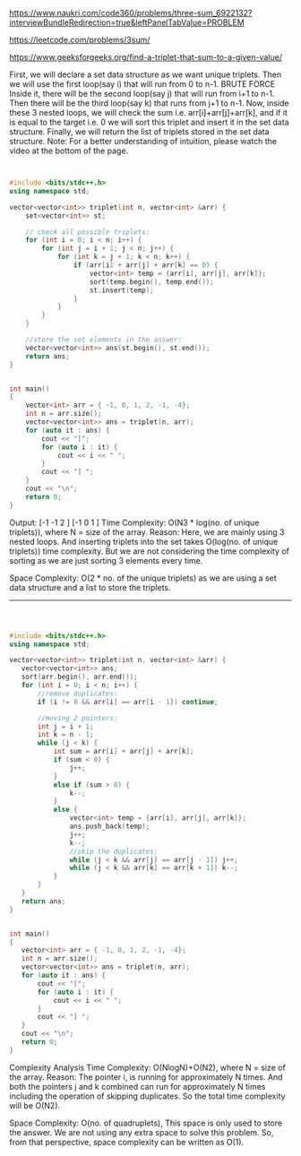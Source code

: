 https://www.naukri.com/code360/problems/three-sum_6922132?interviewBundleRedirection=true&leftPanelTabValue=PROBLEM

https://leetcode.com/problems/3sum/

 https://www.geeksforgeeks.org/find-a-triplet-that-sum-to-a-given-value/
 


First, we will declare a set data structure as we want unique triplets.
Then we will use the first loop(say i) that will run from 0 to n-1.
BRUTE FORCE
  Inside it, there will be the second loop(say j) that will run from i+1 to n-1.
Then there will be the third loop(say k) that runs from j+1 to n-1.
Now, inside these 3 nested loops, we will check the sum i.e. arr[i]+arr[j]+arr[k], and if it is equal to the target i.e. 0 we will sort this triplet and insert it in the set data structure.
Finally, we will return the list of triplets stored in the set data structure.
Note: For a better understanding of intuition, please watch the video at the bottom of the page.


```cpp


#include <bits/stdc++.h>
using namespace std;

vector<vector<int>> triplet(int n, vector<int> &arr) {
    set<vector<int>> st;

    // check all possible triplets:
    for (int i = 0; i < n; i++) {
        for (int j = i + 1; j < n; j++) {
            for (int k = j + 1; k < n; k++) {
                if (arr[i] + arr[j] + arr[k] == 0) {
                    vector<int> temp = {arr[i], arr[j], arr[k]};
                    sort(temp.begin(), temp.end());
                    st.insert(temp);
                }
            }
        }
    }

    //store the set elements in the answer:
    vector<vector<int>> ans(st.begin(), st.end());
    return ans;
}


int main()
{
    vector<int> arr = { -1, 0, 1, 2, -1, -4};
    int n = arr.size();
    vector<vector<int>> ans = triplet(n, arr);
    for (auto it : ans) {
        cout << "[";
        for (auto i : it) {
            cout << i << " ";
        }
        cout << "] ";
    }
    cout << "\n";
    return 0;
}

```
Output: [-1 -1 2 ] [-1 0 1 ]
Time Complexity: O(N3 * log(no. of unique triplets)), where N = size of the array.
Reason: Here, we are mainly using 3 nested loops. And inserting triplets into the set takes O(log(no. of unique triplets)) time complexity. But we are not considering the time complexity of sorting as we are just sorting 3 elements every time.

Space Complexity: O(2 * no. of the unique triplets) as we are using a set data structure and a list to store the triplets.

---

 ```cpp



#include <bits/stdc++.h>
using namespace std;

vector<vector<int>> triplet(int n, vector<int> &arr) {
    vector<vector<int>> ans;
    sort(arr.begin(), arr.end());
    for (int i = 0; i < n; i++) {
        //remove duplicates:
        if (i != 0 && arr[i] == arr[i - 1]) continue;

        //moving 2 pointers:
        int j = i + 1;
        int k = n - 1;
        while (j < k) {
            int sum = arr[i] + arr[j] + arr[k];
            if (sum < 0) {
                j++;
            }
            else if (sum > 0) {
                k--;
            }
            else {
                vector<int> temp = {arr[i], arr[j], arr[k]};
                ans.push_back(temp);
                j++;
                k--;
                //skip the duplicates:
                while (j < k && arr[j] == arr[j - 1]) j++;
                while (j < k && arr[k] == arr[k + 1]) k--;
            }
        }
    }
    return ans;
}


int main()
{
    vector<int> arr = { -1, 0, 1, 2, -1, -4};
    int n = arr.size();
    vector<vector<int>> ans = triplet(n, arr);
    for (auto it : ans) {
        cout << "[";
        for (auto i : it) {
            cout << i << " ";
        }
        cout << "] ";
    }
    cout << "\n";
    return 0;
}
```
Complexity Analysis
Time Complexity: O(NlogN)+O(N2), where N = size of the array.
Reason: The pointer i, is running for approximately N times. And both the pointers j and k combined can run for approximately N times including the operation of skipping duplicates. So the total time complexity will be O(N2). 

Space Complexity: O(no. of quadruplets), This space is only used to store the answer. We are not using any extra space to solve this problem. So, from that perspective, space complexity can be written as O(1).
